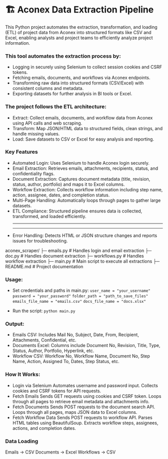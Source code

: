 # 🏗️ Aconex Data Extraction Pipeline

This Python project automates the extraction, transformation, 
and loading (ETL) of project data from Aconex into structured formats like CSV and Excel, 
enabling analysts and project teams to efficiently analyze project information.

### This tool automates the extraction process by:
- Logging in securely using Selenium to collect session cookies and CSRF tokens.
- Fetching emails, documents, and workflows via Aconex endpoints.
- Transforming raw data into structured formats (CSV/Excel) with consistent columns and metadata.
- Exporting datasets for further analysis in BI tools or Excel.

### The project follows the ETL architecture:
- Extract: Collect emails, documents, and workflow data from Aconex using API calls and web scraping.
- Transform: Map JSON/HTML data to structured fields, clean strings, and handle missing values.
- Load: Save datasets to CSV or Excel for easy analysis and reporting.

### Key Features
- Automated Login: Uses Selenium to handle Aconex login securely.
- Email Extraction: Retrieves emails, attachments, recipients, status, and confidentiality flags.
- Document Extraction: Captures document metadata (title, revision, status, author, portfolio) and maps it to Excel columns.
- Workflow Extraction: Collects workflow information including step name, action, assignee, dates, and completion status.
- Multi-Page Handling: Automatically loops through pages to gather large datasets.
- ETL Compliance: Structured pipeline ensures data is collected, transformed, and loaded efficiently.<hr><hr>
- Error Handling: Detects HTML or JSON structure changes and reports issues for troubleshooting.

aconex_scraper/
├─ emails.py        # Handles login and email extraction
├─ doc.py           # Handles document extraction
├─ workflows.py     # Handles workflow extraction
├─ main.py          # Main script to execute all extractions
├─ README.md        # Project documentation

### Usage:
- Set credentials and paths in main.py:
  `user_name = "your_username" `
  `password = "your_password"`
  `folder_path = "path_to_save_files"`
  `emails_file_name = "emails.csv"`
  `docs_file_name = "docs.xlsx"`

- Run the script:
  `python main.py`


### Output:
- Emails CSV: Includes Mail No, Subject, Date, From, Recipient, Attachments, Confidential, etc.
- Documents Excel: Columns include Document No, Revision, Title, Type, Status, Author, Portfolio, Hyperlink, etc.
- Workflow CSV: Workflow No, Workflow Name, Document No, Step Name, Action, Assigned To, Dates, Step Status, etc.

### How It Works:
- Login via Selenium
    Automates username and password input.
    Collects cookies and CSRF tokens for API requests.
- Fetch Emails
    Sends GET requests using cookies and CSRF token.
    Loops through all pages to retrieve email metadata and attachments info.
- Fetch Documents
    Sends POST requests to the document search API.
    Loops through all pages, maps JSON data to Excel columns.
- Fetch Workflow Data
    Sends POST requests to workflow API.
    Parses HTML tables using BeautifulSoup.
    Extracts workflow steps, assignees, actions, and completion dates.

### Data Loading
  Emails → CSV
  Documents → Excel
  Workflows → CSV

